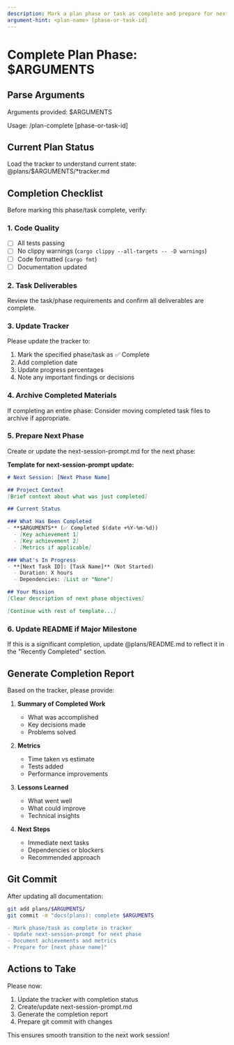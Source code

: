 ```yaml
---
description: Mark a plan phase or task as complete and prepare for next phase
argument-hint: <plan-name> [phase-or-task-id]
---
```


# Complete Plan Phase: $ARGUMENTS

## Parse Arguments

Arguments provided: $ARGUMENTS

Usage: /plan-complete <plan-name> [phase-or-task-id]

## Current Plan Status

Load the tracker to understand current state:
@plans/$ARGUMENTS/*tracker.md

## Completion Checklist

Before marking this phase/task complete, verify:

### 1. Code Quality
- [ ] All tests passing
- [ ] No clippy warnings (`cargo clippy --all-targets -- -D warnings`)
- [ ] Code formatted (`cargo fmt`)
- [ ] Documentation updated

### 2. Task Deliverables
Review the task/phase requirements and confirm all deliverables are complete.

### 3. Update Tracker

Please update the tracker to:
1. Mark the specified phase/task as ✅ Complete
2. Add completion date
3. Update progress percentages
4. Note any important findings or decisions

### 4. Archive Completed Materials

If completing an entire phase:
Consider moving completed task files to archive if appropriate.

### 5. Prepare Next Phase

Create or update the next-session-prompt.md for the next phase:

**Template for next-session-prompt update:**
```markdown
# Next Session: [Next Phase Name]

## Project Context
[Brief context about what was just completed]

## Current Status

### What Has Been Completed
- **$ARGUMENTS** (✅ Completed $(date +%Y-%m-%d))
  - [Key achievement 1]
  - [Key achievement 2]
  - [Metrics if applicable]

### What's In Progress
- **[Next Task ID]: [Task Name]** (Not Started)
  - Duration: X hours
  - Dependencies: [List or "None"]

## Your Mission
[Clear description of next phase objectives]

[Continue with rest of template...]
```

### 6. Update README if Major Milestone

If this is a significant completion, update @plans/README.md to reflect it in the "Recently Completed" section.

## Generate Completion Report

Based on the tracker, please provide:

1. **Summary of Completed Work**
   - What was accomplished
   - Key decisions made
   - Problems solved

2. **Metrics**
   - Time taken vs estimate
   - Tests added
   - Performance improvements

3. **Lessons Learned**
   - What went well
   - What could improve
   - Technical insights

4. **Next Steps**
   - Immediate next tasks
   - Dependencies or blockers
   - Recommended approach

## Git Commit

After updating all documentation:

```bash
git add plans/$ARGUMENTS/
git commit -m "docs(plans): complete $ARGUMENTS

- Mark phase/task as complete in tracker
- Update next-session-prompt for next phase
- Document achievements and metrics
- Prepare for [next phase name]"
```

## Actions to Take

Please now:
1. Update the tracker with completion status
2. Create/update next-session-prompt.md
3. Generate the completion report
4. Prepare git commit with changes

This ensures smooth transition to the next work session!